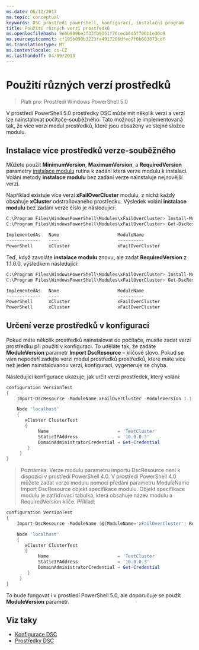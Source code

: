 ```yaml
---
ms.date: 06/12/2017
ms.topic: conceptual
keywords: DSC prostředí powershell, konfiguraci, instalační program
title: Použití různých verzí prostředků
ms.openlocfilehash: 9e5b989be3f33fb9151f76cecb6d5f700b1e36c9
ms.sourcegitcommit: cf195b090b3223fa4917206dfec7f0b603873cdf
ms.translationtype: MT
ms.contentlocale: cs-CZ
ms.lasthandoff: 04/09/2018
---
```

# <a name="using-resources-with-multiple-versions"></a>Použití různých verzí prostředků

> Platí pro: Prostředí Windows PowerShell 5.0

V prostředí PowerShell 5.0 prostředky DSC může mít několik verzí a verzí lze nainstalovat počítače-souběžného. Tato možnost je implementovaná tak, že více verzí modul prostředků, které jsou obsaženy ve stejné složce modulu.

## <a name="installing-multiple-resource-versions-side-by-side"></a>Instalace více prostředků verze-souběžného

Můžete použít **MinimumVersion**, **MaximumVersion**, a **RequiredVersion** parametry [instalace modulu](https://technet.microsoft.com/library/dn807162.aspx) rutina k zadání která verze modulu k instalaci. Volání metody **instalace modulu** bez zadání verze nainstaluje nejnovější verzi.

Například existuje více verzí **xFailOverCluster** modulu, z nichž každý obsahuje **xCluster** odstraňovaného prostředku. Výsledek volání **instalace modulu** bez zadání verze číslo je následující:

```powershell
C:\Program Files\WindowsPowerShell\Modules\xFailOverCluster> Install-Module xFailOverCluster
C:\Program Files\WindowsPowerShell\Modules\xFailOverCluster> Get-DscResource xCluster

ImplementedAs   Name                      ModuleName                     Version    Properties
-------------   ----                      ----------                     -------    ----------
PowerShell      xCluster                  xFailOverCluster               1.2.0.0    {DomainAdministratorCredential, ...
```

Teď, když zavoláte **instalace modulu** znovu, ale zadat **RequiredVersion** z 1.1.0.0, výsledkem následující:

```powershell
C:\Program Files\WindowsPowerShell\Modules\xFailOverCluster> Install-Module xFailOverCluster -RequiredVersion 1.1
C:\Program Files\WindowsPowerShell\Modules\xFailOverCluster> Get-DscResource xCluster

ImplementedAs   Name                      ModuleName                     Version    Properties
-------------   ----                      ----------                     -------    ----------
PowerShell      xCluster                  xFailOverCluster               1.1        {DomainAdministratorCredential, Name, ...
PowerShell      xCluster                  xFailOverCluster               1.2.0.0    {DomainAdministratorCredential, Name, ...
```

## <a name="specifying-a-resource-version-in-a-configuration"></a>Určení verze prostředků v konfiguraci

Pokud máte několik prostředků nainstalovat do počítače, musíte zadat verzi prostředku při použití v konfiguraci. To uděláte tak, že zadáte **ModuleVersion** parametr **Import DscResource** – klíčové slovo. Pokud se vám nepodaří zadejte verzi modul prostředků prostředků, které máte více než jeden nainstalovanou verzi, konfiguraci, vygeneruje se chyba.

Následující konfigurace ukazuje, jak určit verzi prostředek, který volání:

```powershell
configuration VersionTest
{
    Import-DscResource -ModuleName xFailOverCluster -ModuleVersion 1.1

    Node 'localhost'
    {
       xCluster ClusterTest
       {
            Name                          = 'TestCluster'
            StaticIPAddress               = '10.0.0.3'
            DomainAdministratorCredential = Get-Credential
        }
     }
}
```

>Poznámka: Verze modulu parametru importu DscResource není k dispozici v prostředí PowerShell 4.0. V prostředí PowerShell 4.0 můžete zadat verze modulu pomocí předání parametru ModuleName Import DscResource objekt specifikace modulu. Objekt specifikace modulu je zatřiďovací tabulka, která obsahuje název modulu a RequiredVersion klíče. Příklad:

```powershell
configuration VersionTest
{
    Import-DscResource -ModuleName (@{ModuleName='xFailOverCluster'; RequiredVersion='1.1'} )

    Node 'localhost'
    {
       xCluster ClusterTest
       {
            Name                          = 'TestCluster'
            StaticIPAddress               = '10.0.0.3'
            DomainAdministratorCredential = Get-Credential
        }
     }
}
```

To bude fungovat i v prostředí PowerShell 5.0, ale doporučuje se použít **ModuleVersion** parametr.

## <a name="see-also"></a>Viz taky
* [Konfigurace DSC](configurations.md)
* [Prostředky DSC](resources.md)
